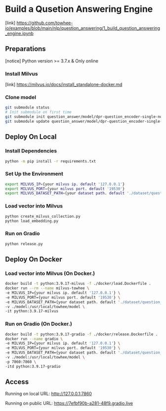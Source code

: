 # Build a Qusetion Answering Engine

[link] <https://github.com/towhee-io/examples/blob/main/nlp/question_answering/1_build_question_answering_engine.ipynb>

## Preparations

[notice] Python version >= 3.7.x & Only online

### Install Milvus

[link] <https://milvus.io/docs/install_standalone-docker.md>

### Clone model

``` bash
git submodule status
# Init submodule on first time
git submodule init question_answer/model/dpr-question_encoder-single-nq-base
git submodule update question_answer/model/dpr-question_encoder-single-nq-base
```

## Deploy On Local

### Install Dependencies

``` bash
python -m pip install -r requirements.txt
```

### Set Up the Environment

``` bash
export MILVUS_IP={your milvus ip. default '127.0.0.1'}
export MILVUS_PORT={your milvus port. default '19530'}
export MILVUS_DATASET_PATH={your dataset path. default './dataset/question_answer.csv'}
```

### Load vector into Milvus

``` bash
python create_milvus_collection.py
python load_embedding.py
```

### Run on Gradio

``` bash
python release.py
```

## Deploy On Docker

### Load vector into Milvus (On Docker.)

``` bash
docker build -t python:3.9.17-milvus -f ./docker/load.Dockerfile .
docker run --rm --name milvus-towhee \
-e MILVUS_IP={your milvus ip. default '127.0.0.1'} \
-e MILVUS_PORT={your milvus port. default '19530'} \
-e MILVUS_DATASET_PATH={your dataset path. default './dataset/question_answer.csv'} \
-v ./model:/usr/local/towhee/model \
-it python:3.9.17-milvus
```

### Run on Gradio (On Docker.)

``` bash
docker build -t python:3.9.17-gradio -f ./docker/release.Dockerfile .
docker run --name gradio \
-e MILVUS_IP={your milvus ip. default '127.0.0.1'} \
-e MILVUS_PORT={your milvus port. default '19530'} \
-e MILVUS_DATASET_PATH={your dataset path. default './dataset/question_answer.csv'} \
-v ./model:/usr/local/towhee/model \
-p 7860:7860 \
-itd python:3.9.17-gradio
```

## Access

Running on local URL:  <http://127.0.0.1:7860>

Running on public URL: <https://7efbf90b-a281-48f9.gradio.live>
